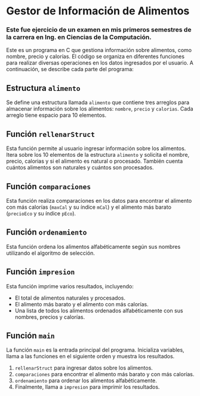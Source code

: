 # Gestor de Información de Alimentos

### Este fue ejercicio de un examen en mis primeros semestres de la carrera en Ing. en Ciencias de la Computación. ###

Este es un programa en C que gestiona información sobre alimentos, como nombre, precio y calorías. El código se organiza en diferentes funciones para realizar diversas operaciones en los datos ingresados por el usuario. A continuación, se describe cada parte del programa:

## Estructura `alimento`

Se define una estructura llamada `alimento` que contiene tres arreglos para almacenar información sobre los alimentos: `nombre`, `precio` y `calorias`. Cada arreglo tiene espacio para 10 elementos.

## Función `rellenarStruct`

Esta función permite al usuario ingresar información sobre los alimentos. Itera sobre los 10 elementos de la estructura `alimento` y solicita el nombre, precio, calorias y si el alimento es natural o procesado. También cuenta cuántos alimentos son naturales y cuántos son procesados.

## Función `comparaciones`

Esta función realiza comparaciones en los datos para encontrar el alimento con más calorías (`maxCal` y su índice `mCal`) y el alimento más barato (`precioEco` y su índice `pEco`).

## Función `ordenamiento`

Esta función ordena los alimentos alfabéticamente según sus nombres utilizando el algoritmo de selección.

## Función `impresion`

Esta función imprime varios resultados, incluyendo:
- El total de alimentos naturales y procesados.
- El alimento más barato y el alimento con más calorías.
- Una lista de todos los alimentos ordenados alfabéticamente con sus nombres, precios y calorías.

## Función `main`

La función `main` es la entrada principal del programa. Inicializa variables, llama a las funciones en el siguiente orden y muestra los resultados.

1. `rellenarStruct` para ingresar datos sobre los alimentos.
2. `comparaciones` para encontrar el alimento más barato y con más calorías.
3. `ordenamiento` para ordenar los alimentos alfabéticamente.
4. Finalmente, llama a `impresion` para imprimir los resultados.
